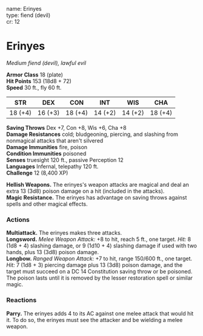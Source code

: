 name: Erinyes    
type: fiend (devil)    
cr: 12

# Erinyes 
_Medium fiend (devil), lawful evil_

**Armor Class** 18 (plate)    
**Hit Points** 153 (18d8 + 72)    
**Speed** 30 ft., fly 60 ft.

| STR      | DEX     | CON      | INT     | WIS     | CHA     |
|----------|---------|----------|---------|---------|---------|
| 18 (+4) | 16 (+3) | 18 (+4) | 14 (+2) | 14 (+2) | 18 (+4) |
    
**Saving Throws** Dex +7, Con +8, Wis +6, Cha +8    
**Damage Resistances** cold; bludgeoning, piercing, and slashing from nonmagical attacks that aren't silvered    
**Damage Immunities** fire, poison    
**Condition Immunities** poisoned    
**Senses** truesight 120 ft., passive Perception 12    
**Languages** Infernal, telepathy 120 ft.    
**Challenge** 12 (8,400 XP)

**Hellish Weapons.** The erinyes's weapon attacks are magical and deal an extra 13 (3d8) poison damage on a hit (included in the attacks).    
**Magic Resistance.** The erinyes has advantage on saving throws against spells and other magical effects.

### Actions 
**Multiattack.** The erinyes makes three attacks.    
**Longsword.** _Melee Weapon Attack:_ +8 to hit, reach 5 ft., one target. _Hit:_ 8 (1d8 + 4) slashing damage, or 9 (1d10 + 4) slashing damage if used with two hands, plus 13 (3d8) poison damage.    
**Longbow.** _Ranged Weapon Attack:_ +7 to hit, range 150/600 ft., one target. _Hit:_ 7 (1d8 + 3) piercing damage plus 13 (3d8) poison damage, and the target must succeed on a DC 14 Constitution saving throw or be poisoned. The poison lasts until it is removed by the lesser restoration spell or similar magic.

### Reactions 
**Parry.** The erinyes adds 4 to its AC against one melee attack that would hit it. To do so, the erinyes must see the attacker and be wielding a melee weapon.    